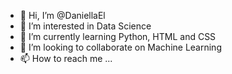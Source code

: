 - 👋 Hi, I’m @DaniellaEl
- 👀 I’m interested in Data Science
- 🌱 I’m currently learning Python, HTML and CSS
- 💞️ I’m looking to collaborate on Machine Learning
- 📫 How to reach me ...

<!---
DaniellaEl/DaniellaEl is a ✨ special ✨ repository because its `README.md` (this file) appears on your GitHub profile.
You can click the Preview link to take a look at your changes.
--->
